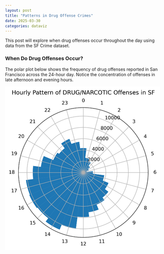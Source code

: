 ```yaml
---
layout: post
title: "Patterns in Drug Offense Crimes"
date: 2025-03-30
categories: dataviz
---
```


This post will explore when drug offenses occur throughout the day using data from the SF Crime dataset.

<!-- Visualization and content will go here -->

### When Do Drug Offenses Occur?

The polar plot below shows the frequency of drug offenses reported in San Francisco across the 24-hour day. Notice the concentration of offenses in late afternoon and evening hours.

![Polar Plot of Drug Offenses](/assets/img/drug_hourly_polar.png)